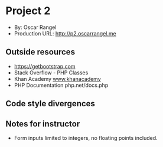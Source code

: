 # Project 2
+ By: Oscar Rangel
+ Production URL: <http://p2.oscarrangel.me>

## Outside resources

+ https://getbootstrap.com
+ Stack Overflow - PHP Classes
+ Khan Academy www.khanacademy
+ PHP Documentation php.net/docs.php

## Code style divergences

## Notes for instructor

+ Form inputs limited to integers, no floating points included.
